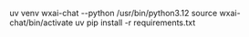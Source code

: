 uv venv wxai-chat --python /usr/bin/python3.12
source wxai-chat/bin/activate
uv pip install -r requirements.txt